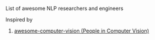 List of awesome NLP researchers and engineers

Inspired by
1. [awesome-computer-vision (People in Computer Vision)](https://github.com/jbhuang0604/awesome-computer-vision/blob/master/people.md)
